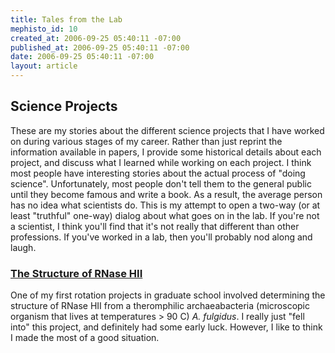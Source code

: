 ```yaml
--- 
title: Tales from the Lab
mephisto_id: 10
created_at: 2006-09-25 05:40:11 -07:00
published_at: 2006-09-25 05:40:11 -07:00
date: 2006-09-25 05:40:11 -07:00
layout: article
---
```

## Science Projects ##
These are my stories about the different science projects that I have worked on during various stages of my career.  Rather than just reprint the information available in papers, I provide some historical details about each project, and discuss what I learned while working on each project. I think most people have interesting stories about the actual process of "doing science". Unfortunately, most people don't tell them to the general public until they become famous and write a book. As a result, the average person has no idea what scientists do. This is my attempt to open a two-way (or at least "truthful" one-way) dialog about what goes on in the lab. If you're not a scientist, I think you'll find that it's not really that different than other professions. If you've worked in a lab, then you'll probably nod along and laugh.

### [The Structure of RNase HII][] ###
One of my first rotation projects in graduate school involved determining the structure of RNase HII from a theromphilic archaeabacteria (microscopic organism that lives at temperatures > 90 C) *A. fulgidus*. I really just "fell into" this project, and definitely had some early luck.  However, I like to think I made the most of a good situation.

[The structure of RNase HII]: /science/rnaseh2
